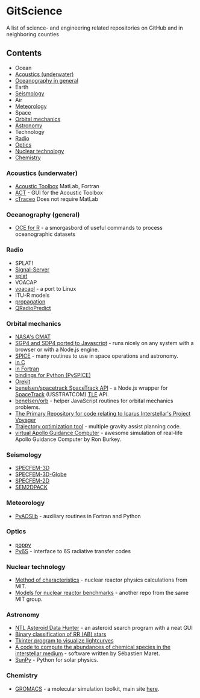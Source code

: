# GitScience
A list of science- and engineering related repositories on GitHub and in neighboring counties

## Contents
* Ocean
 * [Acoustics (underwater)](https://github.com/Hunter-Github/GitScience#acoustics-underwater)
 * [Oceanography in general](https://github.com/Hunter-Github/GitScience#oceanography-general)
* Earth
 * [Seismology](https://github.com/Hunter-Github/GitScience#seismology)
* Air
 * [Meteorology](https://github.com/Hunter-Github/GitScience#meteorology)
* Space
 * [Orbital mechanics](https://github.com/Hunter-Github/GitScience#orbital-mechanics)
 * [Astronomy](https://github.com/Hunter-Github/GitScience#astronomy)
* Technology
 * [Radio](https://github.com/Hunter-Github/GitScience#radio)
 * [Optics](https://github.com/Hunter-Github/GitScience#optics)
 * [Nuclear technology](https://github.com/Hunter-Github/GitScience#nuclear-technology)
* [Chemistry](https://github.com/Hunter-Github/GitScience#chemistry)

### Acoustics (underwater)
* [Acoustic Toolbox](http://oalib.hlsresearch.com/Modes/AcousticsToolbox/) MatLab, Fortran
 * [ACT](http://cmst.curtin.edu.au/products/actoolbox.cfm) - GUI for the Acoustic Toolbox
* [cTraceo](https://github.com/EyNuel/cTraceo) Does not require MatLab

### Oceanography (general)
 * [OCE for R](https://github.com/dankelley/oce) - a smorgasbord of useful commands to process oceanographic datasets

### Radio

* SPLAT!
 * [Signal-Server](https://github.com/Cloud-RF/Signal-Server)
 * [splat](https://github.com/jmcmellen/splat)
* VOACAP
 * [voacapl](https://github.com/jawatson/voacapl) - a port to Linux
* ITU-R models
 * [propagation](https://github.com/deepaknadig/propagation)
* [QRadioPredict](http://qradiopredict.sourceforge.net/)

### Orbital mechanics

* [NASA's GMAT](http://gmat.sourceforge.net/)
* [SGP4 and SDP4 ported to Javascript](https://github.com/shashwatak/satellite-js) - runs nicely on any system with a browser or with a Node.js engine.
* [SPICE](http://naif.jpl.nasa.gov/naif/toolkit.html) - many routines to use in space operations and astronomy.
 * [in C](http://naif.jpl.nasa.gov/naif/toolkit_C.html)
 * [in Fortran](http://naif.jpl.nasa.gov/naif/toolkit_FORTRAN.html)
 * [bindings for Python (PySPICE)](https://github.com/rca/PySPICE)
* [Orekit](http://orekit.org/)
* [benelsen/spacetrack SpaceTrack API](https://github.com/benelsen/spacetrack) - a Node.js wrapper for [SpaceTrack](https://www.space-track.org) (USSTRATCOM) [TLE](https://en.wikipedia.org/wiki/Two-line_element_set) API.
* [benelsen/orb](https://github.com/benelsen/orb) - helper JavaScript routines for orbital mechanics problems.
* [The Primary Repository for code relating to Icarus Interstellar's Project Voyager](https://github.com/zachfejes/ProjectVoyager)
* [Trajectory optimization tool](https://github.com/Arrowstar/ksptot) - multiple gravity assist planning code.
* [virtual Apollo Guidance Computer](https://github.com/rburkey2005/virtualagc) - awesome simulation of real-life Apollo Guidance Computer by Ron Burkey.

### Seismology

* [SPECFEM-3D](https://github.com/geodynamics/specfem3d)
* [SPECFEM-3D-Globe](https://github.com/geodynamics/specfem3d_globe)
* [SPECFEM-2D](https://github.com/geodynamics/specfem2d)
* [SEM2DPACK](http://sem2d.sourceforge.net)

### Meteorology

* [PyAOSlib](https://github.com/PyAOS/aoslib) - auxiliary routines in Fortran and Python

### Optics

* [poppy](https://github.com/mperrin/poppy)
* [Py6S](https://github.com/robintw/Py6S) - interface to 6S radiative transfer codes

### Nuclear technology

* [Method of characteristics](https://github.com/mit-crpg/OpenMOC) - nuclear reactor physics calculations from MIT.
* [Models for nuclear reactor benchmarks](https://github.com/mit-crpg/benchmarks) - another repo from the same MIT group.

### Astronomy

* [NTL Asteroid Data Hunter](https://github.com/nasa/NTL-Asteroid-Data-Hunter) - an asteroid search program with a neat GUI 
* [Binary classification of RR (AB) stars](https://github.com/johnh2o2/rrlyrclassification)
* [Tkinter program to visualize lightcurves](https://github.com/johnh2o2/pyvislc)
* [A code to compute the abundances of chemical species in the interstellar medium](https://github.com/smaret/astrochem) - software written by Sébastien Maret.
* [SunPy](https://github.com/sunpy/sunpy) - Python for solar physics.

### Chemistry

* [GROMACS](https://github.com/gromacs/gromacs) - a molecular simulation toolkit, main site [here](http://www.gromacs.org/).

